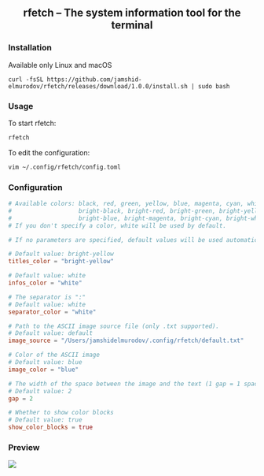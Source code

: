 <img src="https://pub-4e4118614197441ca01a142347434959.r2.dev/rfetch-banner.png" alt="">

<h2 align=center>rfetch – The system information tool for the terminal</h2>


### Installation
Available only Linux and macOS
```
curl -fsSL https://github.com/jamshid-elmurodov/rfetch/releases/download/1.0.0/install.sh | sudo bash
```

### Usage
To start rfetch:
```bash
rfetch
```

To edit the configuration:
```bash
vim ~/.config/rfetch/config.toml
```

### Configuration 
```toml
# Available colors: black, red, green, yellow, blue, magenta, cyan, white
#                   bright-black, bright-red, bright-green, bright-yellow, 
#                   bright-blue, bright-magenta, bright-cyan, bright-white
# If you don't specify a color, white will be used by default.

# If no parameters are specified, default values will be used automatically.

# Default value: bright-yellow
titles_color = "bright-yellow"

# Default value: white
infos_color = "white"

# The separator is ":"
# Default value: white
separator_color = "white"

# Path to the ASCII image source file (only .txt supported).
# Default value: default
image_source = "/Users/jamshidelmurodov/.config/rfetch/default.txt"

# Color of the ASCII image
# Default value: blue
image_color = "blue"

# The width of the space between the image and the text (1 gap = 1 space)
# Default value: 2
gap = 2

# Whether to show color blocks
# Default value: true
show_color_blocks = true
```

<h3>Preview</h3>
<img src="https://pub-4e4118614197441ca01a142347434959.r2.dev/rfetch-preview.png">
